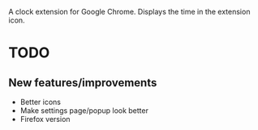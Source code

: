 A clock extension for Google Chrome. Displays the time in the extension icon.

# TODO
## New features/improvements
- Better icons
- Make settings page/popup look better
- Firefox version
